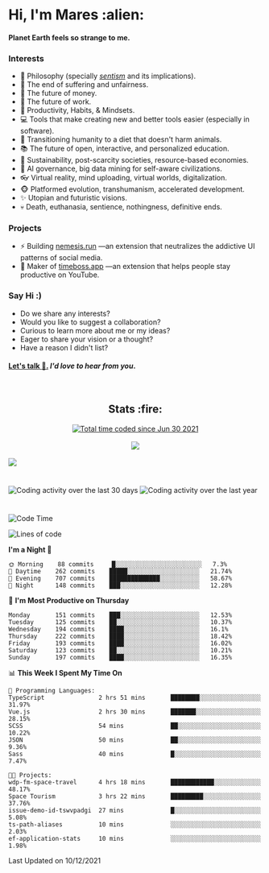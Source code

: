 <h1>Hi, I'm Mares :alien:</h1>

#### Planet Earth feels so strange to me.

### **Interests**

- 🌊 Philosophy (specially [_sentism_][sentismmedium] and its implications).
- 🎯 The end of suffering and unfairness.
- 💸 The future of money.
- 💼 The future of work.
- 🧠 Productivity, Habits, & Mindsets.
- 💻 Tools that make creating new and better tools easier (especially in software).
- 🥗 Transitioning humanity to a diet that doesn't harm animals.
- 📚 The future of open, interactive, and personalized education.
- 🌱 Sustainability, post-scarcity societies, resource-based economies.
- 🤖 AI governance, big data mining for self-aware civilizations.
- 👓 Virtual reality, mind uploading, virtual worlds, digitalization.
- 🐵 Platformed evolution, transhumanism, accelerated development.
- ✨ Utopian and futuristic visions.
- 💀 Death, euthanasia, sentience, nothingness, definitive ends.


### **Projects**

- ⚡ Building [nemesis.run](https://nemesis.run) —an extension that neutralizes the addictive UI patterns of social media.
- 💎 Maker of [timeboss.app](https://timeboss.app) —an extension that helps people stay productive on YouTube.


### **Say Hi :)**

- Do we share any interests?
- Would you like to suggest a collaboration?
- Curious to learn more about me or my ideas?
- Eager to share your vision or a thought?
- Have a reason I didn't list?

#### [Let's talk :wave:.](mailto:mareszhar@gmail.com) _I'd love to hear from you_.

[sentismmedium]: https://medium.com/@mareszhar/born-a-prisoner-a-reflection-about-life-its-struggles-and-a-plan-to-escape-d8566ce9b026

<br>

<h2 align="center">Stats :fire:</h2>

<div align="center">
  <a href="https://wakatime.com/@cfdc0e0d-4860-4b62-9ff0-cb659185525e">
    <img src="https://wakatime.com/badge/user/cfdc0e0d-4860-4b62-9ff0-cb659185525e.svg" alt="Total time coded since Jun 30 2021" />
  </a>
</div>

<br>

<div align="center">
  <img src="https://github-readme-streak-stats.herokuapp.com?user=mareszhar&theme=black-ice&hide_border=true&stroke=FFFFFF15&ring=DF8FFE&fire=DF8FFE&currStreakLabel=DF8FFE&background=1A232A&currStreakNum=86FFAB&dates=B1AAB3FF">
</div>

<!-- Add or remove this: &dates=B1AAB3FF at the end of the streak stats URL if they get bugged and aren't updating -->

<br>

<img src="https://activity-graph.herokuapp.com/graph?username=mareszhar&theme=nord&bg_color=00000000&color=979797&line=DF8FFE&point=00000000&area=true&hide_border=true">

<br>

<h1></h1>

<img src="https://wakatime.com/share/@mares/5df0ff02-9c79-41b4-b540-51dc9c65a57b.svg" alt="Coding activity over the last 30 days" />
<img src="https://wakatime.com/share/@mares/ea89ba71-f374-40af-930c-e0655909fe37.svg" alt="Coding activity over the last year" />

<h1></h1>

<!--START_SECTION:waka-->
![Code Time](http://img.shields.io/badge/Code%20Time-367%20hrs%2040%20mins-blue)

![Lines of code](https://img.shields.io/badge/From%20Hello%20World%20I%27ve%20Written-116%20Thousand%20lines%20of%20code-blue)

**I'm a Night 🦉** 

```text
🌞 Morning    88 commits     █░░░░░░░░░░░░░░░░░░░░░░░░   7.3% 
🌆 Daytime    262 commits    █████░░░░░░░░░░░░░░░░░░░░   21.74% 
🌃 Evening    707 commits    ██████████████░░░░░░░░░░░   58.67% 
🌙 Night      148 commits    ███░░░░░░░░░░░░░░░░░░░░░░   12.28%

```
📅 **I'm Most Productive on Thursday** 

```text
Monday       151 commits    ███░░░░░░░░░░░░░░░░░░░░░░   12.53% 
Tuesday      125 commits    ██░░░░░░░░░░░░░░░░░░░░░░░   10.37% 
Wednesday    194 commits    ████░░░░░░░░░░░░░░░░░░░░░   16.1% 
Thursday     222 commits    ████░░░░░░░░░░░░░░░░░░░░░   18.42% 
Friday       193 commits    ████░░░░░░░░░░░░░░░░░░░░░   16.02% 
Saturday     123 commits    ██░░░░░░░░░░░░░░░░░░░░░░░   10.21% 
Sunday       197 commits    ████░░░░░░░░░░░░░░░░░░░░░   16.35%

```


📊 **This Week I Spent My Time On** 

```text
💬 Programming Languages: 
TypeScript               2 hrs 51 mins       ████████░░░░░░░░░░░░░░░░░   31.97% 
Vue.js                   2 hrs 30 mins       ███████░░░░░░░░░░░░░░░░░░   28.15% 
SCSS                     54 mins             ██░░░░░░░░░░░░░░░░░░░░░░░   10.22% 
JSON                     50 mins             ██░░░░░░░░░░░░░░░░░░░░░░░   9.36% 
Sass                     40 mins             █░░░░░░░░░░░░░░░░░░░░░░░░   7.47%

🐱‍💻 Projects: 
wdp-fm-space-travel      4 hrs 18 mins       ████████████░░░░░░░░░░░░░   48.17% 
Space Tourism            3 hrs 22 mins       █████████░░░░░░░░░░░░░░░░   37.76% 
issue-demo-id-tswvpadgi  27 mins             █░░░░░░░░░░░░░░░░░░░░░░░░   5.08% 
ts-path-aliases          10 mins             ░░░░░░░░░░░░░░░░░░░░░░░░░   2.03% 
ef-application-stats     10 mins             ░░░░░░░░░░░░░░░░░░░░░░░░░   1.98%

```


 Last Updated on 10/12/2021
<!--END_SECTION:waka-->
